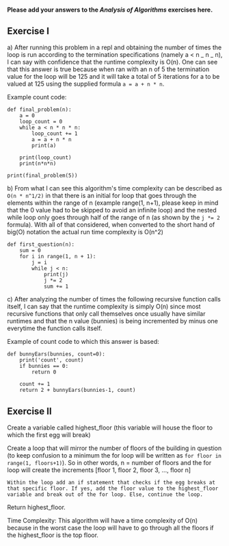 #### Please add your answers to the **_Analysis of Algorithms_** exercises here.

## Exercise I

a) After running this problem in a repl and obtaining the
number of times the loop is run according to the termination specifications (namely a < n _ n _ n),
I can say with confidence that the runtime complexity is O(n).
One can see that this answer is true because when ran with an n of 5 the termination value for the loop will be 125 and it will take a total of 5 iterations for a to be valued at 125 using the supplied formula `a = a + n * n`.

Example count code:

```
def final_problem(n):
	a = 0
	loop_count = 0
	while a < n * n * n:
		loop_count += 1
		a = a + n * n
		print(a)

	print(loop_count)
	print(n*n*n)

print(final_problem(5))
```

b) From what I can see this algorithm's time complexity can be described as `O(n * n^1/2)` in that there is an initial for loop that goes through the elements within the
range of n (example range(1, n+1), please keep in mind that the 0 value had to be
skipped to avoid an infinite loop) and the nested while loop only goes through half
of the range of n (as shown by the `j *= 2` formula). With all of that considered, when converted to the short hand of big(O) notation the actual run time complexity is O(n^2)

```
def first_question(n):
	sum = 0
	for i in range(1, n + 1):
		j = i
		while j < n:
			print(j)
			j *= 2
			sum += 1

```

c) After analyzing the number of times the following recursive function calls itself, I can say that the runtime complexity is simply O(n) since most recursive functions that only call themselves once usually have similar runtimes and that the n value (bunnies) is being incremented by minus one everytime the function calls itself.

Example of count code to which this answer is based:

```
def bunnyEars(bunnies, count=0):
	print('count', count)
	if bunnies == 0:
		return 0

	count += 1
	return 2 + bunnyEars(bunnies-1, count)
```

## Exercise II

Create a variable called highest_floor (this variable will house the floor to which the first egg will break)

Create a loop that will mirror the number of floors of the building in question (to keep confusion to a minimum the for loop will be written as `for floor in range(1, floors+1)`). So in other words, n = number of floors and the for loop will create the increments [floor 1, floor 2, floor 3, ..., floor n]

    Within the loop add an if statement that checks if the egg breaks at that specific floor. If yes, add the floor value to the highest_floor variable and break out of the for loop. Else, continue the loop.

Return highest_floor.

Time Complexity: This algorithm will have a time complexity of O(n) because in the worst case the loop will have to go through all the floors if the highest_floor is the top floor.
